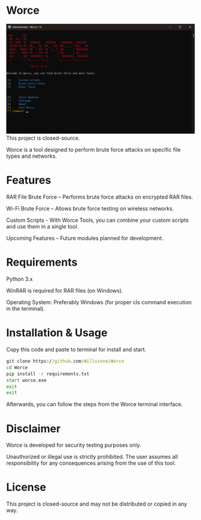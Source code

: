# Worce
![Screenshot](./worce_ss.png)
This project is closed-source.

Worce is a tool designed to perform brute force attacks on specific file types and networks.

# Features
RAR File Brute Force – Performs brute force attacks on encrypted RAR files.

Wi-Fi Brute Force – Allows brute force testing on wireless networks.

Custom Scripts - With Worce Tools, you can combine your custom scripts and use them in a single tool.

Upcoming Features – Future modules planned for development.

# Requirements
Python 3.x

WinRAR is required for RAR files (on Windows).

Operating System: Preferably Windows (for proper cls command execution in the terminal).

# Installation & Usage
Copy this code and paste to terminal for install and start.
```cmd
git clone https://github.com/Willvinne/Worce
cd Worce
pip install -r requirements.txt
start worce.exe
exit
exit
 ```
Afterwards, you can follow the steps from the Worce terminal interface.

# Disclaimer
Worce is developed for security testing purposes only.

Unauthorized or illegal use is strictly prohibited. The user assumes all responsibility for any consequences arising from the use of this tool.

# License
This project is closed-source and may not be distributed or copied in any way.
